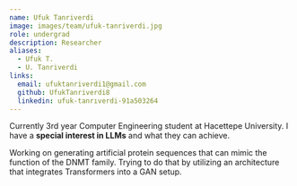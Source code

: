 ```yaml
---
name: Ufuk Tanriverdi
image: images/team/ufuk-tanriverdi.jpg
role: undergrad
description: Researcher
aliases:
  - Ufuk T.
  - U. Tanriverdi
links:
  email: ufuktanriverdi1@gmail.com
  github: UfukTanriverdi8
  linkedin: ufuk-tanrıverdi-91a503264
---
```


Currently 3rd year Computer Engineering student at Hacettepe University.
I have a **special interest in LLMs** and what they can achieve. 


Working on generating artificial protein sequences that can mimic the function of the DNMT family. Trying to do that by utilizing an architecture
that integrates Transformers into a GAN setup.
